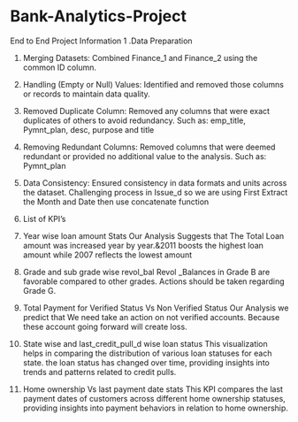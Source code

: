 # Bank-Analytics-Project
End to End Project Information
1 .Data Preparation

1. Merging Datasets: Combined Finance_1 and Finance_2 using the common ID column.
   
2. Handling (Empty or Null) Values: Identified and removed those columns or records to maintain data quality.
   
3. Removed Duplicate Column: Removed any columns that were exact duplicates of others to avoid redundancy.
   Such as: emp_title, Pymnt_plan, desc, purpose and title
   
4. Removing Redundant Columns: Removed columns that were deemed redundant or provided no additional value to the analysis.
   Such as: Pymnt_plan

5. Data Consistency: Ensured consistency in data formats and units across the dataset.
Challenging process in Issue_d so we are using First Extract the Month and Date then use concatenate function

2. List of KPI’s
1. Year wise loan amount Stats
Our Analysis Suggests that The Total Loan amount was increased year by year.&2011 boosts the highest loan amount while 2007 reflects the lowest amount

2. Grade and sub grade wise revol_bal
Revol _Balances in Grade B are favorable compared to other grades. Actions should be taken regarding Grade G.

3. Total Payment for Verified Status Vs Non Verified Status
Our Analysis we predict that We need take an action on not verified accounts. Because these account going forward will create loss.

4. State wise and last_credit_pull_d wise loan status
This visualization helps in comparing the distribution of various loan statuses for each state. the loan status has changed over time, providing insights into trends and patterns related to credit pulls.

5. Home ownership Vs last payment date stats
This KPI compares the last payment dates of customers across different home ownership statuses, providing insights into payment behaviors in relation to home ownership.



